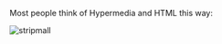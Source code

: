 Most people think of Hypermedia and HTML this way:

![stripmall](https://dl.dropboxusercontent.com/u/1795753/images/oceanside.jpg)
